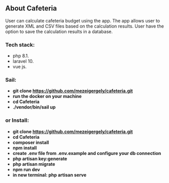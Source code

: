 ## About Cafeteria
User can calculate cafeteria budget using the app.
The app allows user to generate XML and CSV files based on the calculation results.
User have the option to save the calculation results in a database.

### Tech stack:
- php 8.1.
- laravel 10.
- vue js.

### Sail:
- **git clone https://github.com/mezeigergely/cafeteria.git**
- **run the docker on your machine**
- **cd Cafeteria**
- **./vendor/bin/sail up**


### or Install:
- **git clone https://github.com/mezeigergely/cafeteria.git**
- **cd Cafeteria**
- **composer install**
- **npm install**
- **create .env file from .env.example and configure your db connection**
- **php artisan key:generate**
- **php artisan migrate**
- **npm run dev**
- **in new terminal: php artisan serve**
